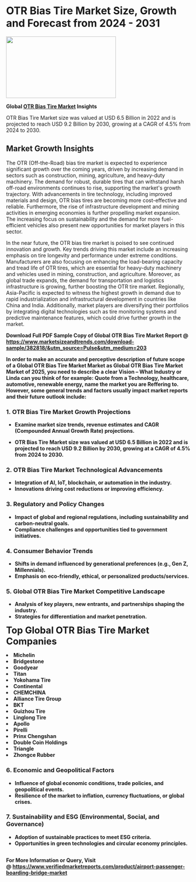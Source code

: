 <H1>OTR Bias Tire Market Size, Growth and Forecast from 2024 - 2031</H1><img class="aligncenter size-medium wp-image-584254" src="https://thirdeyenews.in/wp-content/uploads/2024/09/Global-Market-Research-300x168.jpeg" alt="" width="300" height="168" /><p><strong>Global&nbsp;<a href="https://www.marketsizeandtrends.com/download-sample/382818/&amp;utm_source=Pulse&amp;utm_medium=203">OTR Bias Tire Market</a> Insights</strong></p><p>OTR Bias Tire Market size was valued at USD 6.5 Billion in 2022 and is projected to reach USD 9.2 Billion by 2030, growing at a CAGR of 4.5% from 2024 to 2030.</p><p><h2>Market Growth Insights</h2> <p>The OTR (Off-the-Road) bias tire market is expected to experience significant growth over the coming years, driven by increasing demand in sectors such as construction, mining, agriculture, and heavy-duty machinery. The demand for robust, durable tires that can withstand harsh off-road environments continues to rise, supporting the market's growth trajectory. With advancements in tire technology, including improved materials and design, OTR bias tires are becoming more cost-effective and reliable. Furthermore, the rise of infrastructure development and mining activities in emerging economies is further propelling market expansion. The increasing focus on sustainability and the demand for more fuel-efficient vehicles also present new opportunities for market players in this sector.</p> <p><strong></strong></p> <p>In the near future, the OTR bias tire market is poised to see continued innovation and growth. Key trends driving this market include an increasing emphasis on tire longevity and performance under extreme conditions. Manufacturers are also focusing on enhancing the load-bearing capacity and tread life of OTR tires, which are essential for heavy-duty machinery and vehicles used in mining, construction, and agriculture. Moreover, as global trade expands, the demand for transportation and logistics infrastructure is growing, further boosting the OTR tire market. Regionally, Asia-Pacific is expected to witness the highest growth in demand due to rapid industrialization and infrastructural development in countries like China and India. Additionally, market players are diversifying their portfolios by integrating digital technologies such as tire monitoring systems and predictive maintenance features, which could drive further growth in the market.</p> <p><strong></p><p><span class=""><strong>Download Full PDF Sample Copy of Global OTR Bias Tire Market Report</strong> @ <a href="https://www.marketsizeandtrends.com/download-sample/382818/&amp;utm_source=Pulse&amp;utm_medium=203" target="_blank">https://www.marketsizeandtrends.com/download-sample/382818/&amp;utm_source=Pulse&amp;utm_medium=203</a></span></p><p>In order to make an accurate and perceptive description of future scope of a Global&nbsp;OTR Bias Tire Market Market as Global&nbsp;OTR Bias Tire Market Market of 2025, you need to describe a clear Vision &ndash; What Industry or Linda can you think of for example: Quote from a Technology, healthcare, automotive, renewable energy, name the market you are Reffering to. However, some general trends and factors usually impact market reports and their future outlook include:</p><h3>1.&nbsp;<strong>OTR Bias Tire Market Growth Projections</strong></h3><ul><li>Examine market size trends, revenue estimates and CAGR (Compounded Annual Growth Rate) projections.</li><li><p>OTR Bias Tire Market size was valued at USD 6.5 Billion in 2022 and is projected to reach USD 9.2 Billion by 2030, growing at a CAGR of 4.5% from 2024 to 2030.</p></li></ul><h3>2.&nbsp;<strong>OTR Bias Tire Market Technological Advancements</strong></h3><ul><li>Integration of AI, IoT, blockchain, or automation in the industry.</li><li>Innovations driving cost reductions or improving efficiency.</li></ul><h3>3.&nbsp;<strong>Regulatory and Policy Changes</strong></h3><ul><li>Impact of global and regional regulations, including sustainability and carbon-neutral goals.</li><li>Compliance challenges and opportunities tied to government initiatives.</li></ul><h3>4.&nbsp;<strong>Consumer Behavior Trends</strong></h3><ul><li>Shifts in demand influenced by generational preferences (e.g., Gen Z, Millennials).</li><li>Emphasis on eco-friendly, ethical, or personalized products/services.</li></ul><h3>5.&nbsp;<strong>Global OTR Bias Tire Market Competitive Landscape</strong></h3><ul><li>Analysis of key players, new entrants, and partnerships shaping the industry.</li><li>Strategies for differentiation and market penetration.</li></ul><p data-pm-slice="1 1 []"><span style="color: inherit; font-family: inherit; font-size: 25px;">Top Global OTR Bias Tire Market Companies</span></p><div class="" data-test-id=""><p><li>Michelin</li><li> Bridgestone</li><li> Goodyear</li><li> Titan</li><li> Yokohama Tire</li><li> Continental</li><li> CHEMCHINA</li><li> Alliance Tire Group</li><li> BKT</li><li> Guizhou Tire</li><li> Linglong Tire</li><li> Apollo</li><li> Pirelli</li><li> Prinx Chengshan</li><li> Double Coin Holdings</li><li> Triangle</li><li> Zhongce Rubber</li></p></div><h3>6.&nbsp;<strong>Economic and Geopolitical Factors</strong></h3><ul><li>Influence of global economic conditions, trade policies, and geopolitical events.</li><li>Resilience of the market to inflation, currency fluctuations, or global crises.</li></ul><h3>7.&nbsp;<strong>Sustainability and ESG (Environmental, Social, and Governance)</strong></h3><ul><li>Adoption of sustainable practices to meet ESG criteria.</li><li>Opportunities in green technologies and circular economy principles.</li></ul><h2><strong style="font-size: 14px;">For More Information or Query, Visit @&nbsp;</strong><a style="background-color: #ffffff; font-size: 14px;" href="https://www.marketsizeandtrends.com/report/otr-bias-tire-market/" target="_blank">https://www.verifiedmarketreports.com/product/airport-passenger-boarding-bridge-market</a></h2>

